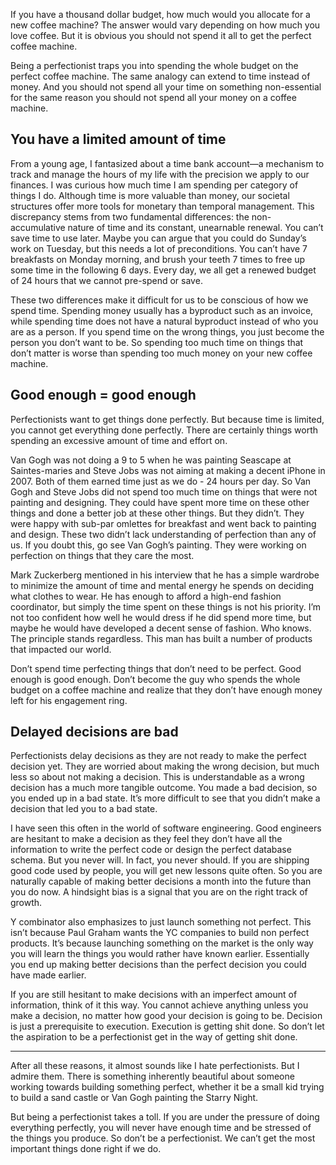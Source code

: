 If you have a thousand dollar budget, how much would you allocate for a new coffee machine? The answer would vary depending on how much you love coffee. But it is obvious you should not spend it all to get the perfect coffee machine.

Being a perfectionist traps you into spending the whole budget on the perfect coffee machine. The same analogy can extend to time instead of money. And you should not spend all your time on something non-essential for the same reason you should not spend all your money on a coffee machine.

## You have a limited amount of time
From a young age, I fantasized about a time bank account—a mechanism to track and manage the hours of my life with the precision we apply to our finances. I was curious how much time I am spending per category of things I do. Although time is more valuable than money, our societal structures offer more tools for monetary than temporal management. 
This discrepancy stems from two fundamental differences: the non-accumulative nature of time and its constant, unearnable renewal. You can’t save time to use later. Maybe you can argue that you could do Sunday’s work on Tuesday, but this needs a lot of preconditions. You can’t have 7 breakfasts on Monday morning, and brush your teeth 7 times to free up some time in the following 6 days. Every day, we all get a renewed budget of 24 hours that we cannot pre-spend or save.

These two differences make it difficult for us to be conscious of how we spend time. Spending money usually has a byproduct such as an invoice, while spending time does not have a natural byproduct instead of who you are as a person. If you spend time on the wrong things, you just become the person you don’t want to be.
So spending too much time on things that don’t matter is worse than spending too much money on your new coffee machine.

## Good enough = good enough
Perfectionists want to get things done perfectly. But because time is limited, you cannot get everything done perfectly. There are certainly things worth spending an excessive amount of time and effort on.

Van Gogh was not doing a 9 to 5 when he was painting Seascape at Saintes-maries and Steve Jobs was not aiming at making a decent iPhone in 2007. Both of them earned time just as we do - 24 hours per day. So Van Gogh and Steve Jobs did not spend too much time on things that were not painting and designing. They could have spent more time on these other things and done a better job at these other things. But they didn’t. They were happy with sub-par omlettes for breakfast and went back to painting and design. These two didn’t lack understanding of perfection than any of us. If you doubt this, go see Van Gogh’s painting. They were working on perfection on things that they care the most.

Mark Zuckerberg mentioned in his interview that he has a simple wardrobe to minimize the amount of time and mental energy he spends on deciding what clothes to wear. He has enough to afford a high-end fashion coordinator, but simply the time spent on these things is not his priority. I’m not too confident how well he would dress if he did spend more time, but maybe he would have developed a decent sense of fashion. Who knows. The principle stands regardless. This man has built a number of products that impacted our world.

Don’t spend time perfecting things that don’t need to be perfect. Good enough is good enough. Don’t become the guy who spends the whole budget on a coffee machine and realize that they don’t have enough money left for his engagement ring.

## Delayed decisions are bad
Perfectionists delay decisions as they are not ready to make the perfect decision yet. They are worried about making the wrong decision, but much less so about not making a decision. This is understandable as a wrong decision has a much more tangible outcome. You made a bad decision, so you ended up in a bad state. It’s more difficult to see that you didn’t make a decision that led you to a bad state.

I have seen this often in the world of software engineering. Good engineers are hesitant to make a decision as they feel they don’t have all the information to write the perfect code or design the perfect database schema. But you never will. In fact, you never should. If you are shipping good code used by people, you will get new lessons quite often. So you are naturally capable of making better decisions a month into the future than you do now. A hindsight bias is a signal that you are on the right track of growth.

Y combinator also emphasizes to just launch something not perfect. This isn’t because Paul Graham wants the YC companies to build non perfect products. It’s because launching something on the market is the only way you will learn the things you would rather have known earlier. Essentially you end up making better decisions than the perfect decision you could have made earlier.

If you are still hesitant to make decisions with an imperfect amount of information, think of it this way. You cannot achieve anything unless you make a decision, no matter how good your decision is going to be. Decision is just a prerequisite to execution. Execution is getting shit done. So don’t let the aspiration to be a perfectionist get in the way of getting shit done.

<hr />

After all these reasons, it almost sounds like I hate perfectionists. But I admire them. There is something inherently beautiful about someone working towards building something perfect, whether it be a small kid trying to build a sand castle or Van Gogh painting the Starry Night.

But being a perfectionist takes a toll. If you are under the pressure of doing everything perfectly, you will never have enough time and be stressed of the things you produce. So don’t be a perfectionist. We can’t get the most important things done right if we do.
